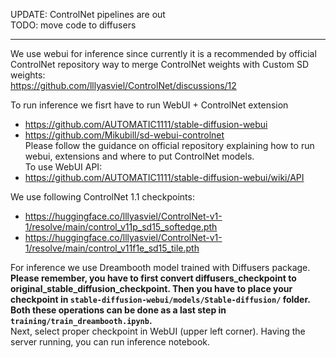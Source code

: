 UPDATE: ControlNet pipelines are out  
TODO: move code to diffusers

---

We use webui for inference since currently it is a recommended by official ControlNet repository way to merge ControlNet weights with Custom SD weights:  
https://github.com/lllyasviel/ControlNet/discussions/12  

To run inference we fisrt have to run WebUI + ControlNet extension
- https://github.com/AUTOMATIC1111/stable-diffusion-webui   
- https://github.com/Mikubill/sd-webui-controlnet  
Please follow the guidance on official repository explaining how to run webui, extensions and where to put ControlNet models.  
To use WebUI API:
- https://github.com/AUTOMATIC1111/stable-diffusion-webui/wiki/API

We use following ControlNet 1.1 checkpoints:
- https://huggingface.co/lllyasviel/ControlNet-v1-1/resolve/main/control_v11p_sd15_softedge.pth
- https://huggingface.co/lllyasviel/ControlNet-v1-1/resolve/main/control_v11f1e_sd15_tile.pth 

For inference we use Dreambooth model trained with Diffusers package.   
**Please remember, you have to first convert diffusers_checkpoint to original_stable_diffusion_checkpoint. Then you have to place your checkpoint in `stable-diffusion-webui/models/Stable-diffusion/` folder. Both these operations can be done as a last step in `training/train_dreambooth.ipynb`.**   
Next, select proper checkpoint in WebUI (upper left corner). Having the server running, you can run inference notebook.

